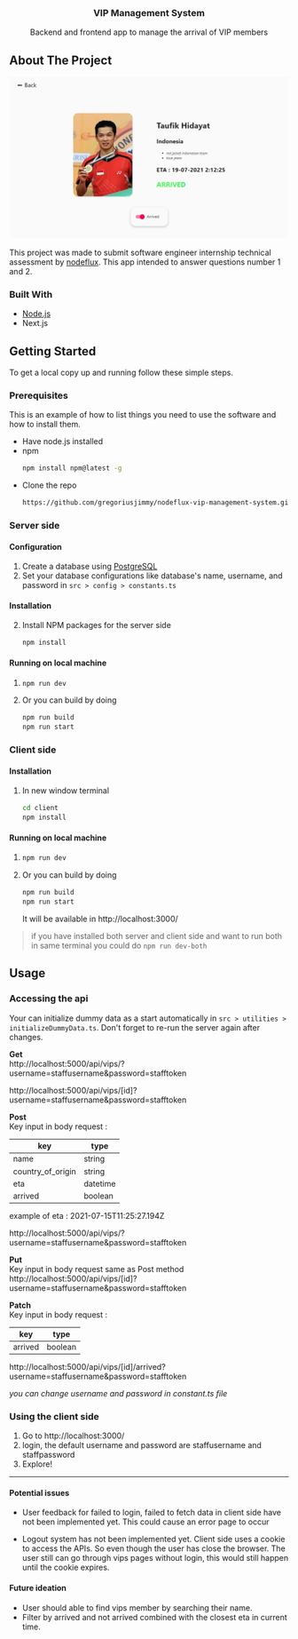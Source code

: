 <!-- PROJECT LOGO -->
<br />
<p align="center">

  <h3 align="center">VIP Management System</h3>

  <p align="center">
    Backend and frontend app to manage the arrival of VIP members
   
</p>

<!-- ABOUT THE PROJECT -->

## About The Project

![VIP Management System Screen Shot](docs/images/project-show.jpg)

This project was made to submit software engineer internship technical assessment by [nodeflux](https://www.nodeflux.io/). This app intended to answer questions number 1 and 2.

### Built With

- [Node.js](https://nodejs.org/en/)
- Next.js

<!-- GETTING STARTED -->

## Getting Started

To get a local copy up and running follow these simple steps.

### Prerequisites

This is an example of how to list things you need to use the software and how to install them.

- Have node.js installed
- npm
  ```sh
  npm install npm@latest -g
  ```
- Clone the repo
  ```sh
  https://github.com/gregoriusjimmy/nodeflux-vip-management-system.git
  ```

### Server side

#### Configuration

1. Create a database using [PostgreSQL](https://www.enterprisedb.com/downloads/postgres-postgresql-downloads)
2. Set your database configurations like database's name, username, and password in `src > config > constants.ts`

#### Installation

2. Install NPM packages for the server side
   ```sh
   npm install
   ```

#### Running on local machine

1. ```sh
   npm run dev
   ```
2. Or you can build by doing
   ```sh
   npm run build
   npm run start
   ```

### Client side

#### Installation

1. In new window terminal

   ```sh
   cd client
   npm install
   ```

#### Running on local machine

1. ```sh
   npm run dev
   ```
2. Or you can build by doing
   ```sh
   npm run build
   npm run start
   ```
   It will be available in http://localhost:3000/
   <!-- USAGE EXAMPLES -->

> if you have installed both server and client side and want to run both in same terminal you could do `npm run dev-both`

## Usage

### Accessing the api

Your can initialize dummy data as a start automatically in `src > utilities > initializeDummyData.ts`. Don't forget to re-run the server again after changes.

**Get**  
http://localhost:5000/api/vips/?username=staffusername&password=stafftoken

http://localhost:5000/api/vips/[id]?username=staffusername&password=stafftoken

**Post**  
Key input in body request :

| key               | type     |
| ----------------- | -------- |
| name              | string   |
| country_of_origin | string   |
| eta               | datetime |
| arrived           | boolean  |

example of eta : 2021-07-15T11:25:27.194Z

http://localhost:5000/api/vips/?username=staffusername&password=stafftoken

**Put**  
Key input in body request same as Post method  
http://localhost:5000/api/vips/[id]?username=staffusername&password=stafftoken

**Patch**  
Key input in body request :

| key     | type    |
| ------- | ------- |
| arrived | boolean |

http://localhost:5000/api/vips/[id]/arrived?username=staffusername&password=stafftoken

_you can change username and password in constant.ts file_

### Using the client side

1. Go to http://localhost:3000/
2. login, the default username and password are staffusername and staffpassword
3. Explore!

---

#### Potential issues

- User feedback for failed to login, failed to fetch data in client side have not been implemented yet. This could cause an error page to occur

- Logout system has not been implemented yet. Client side uses a cookie to access the APIs. So even though the user has close the browser. The user still can go through vips pages without login, this would still happen until the cookie expires.

#### Future ideation

- User should able to find vips member by searching their name.
- Filter by arrived and not arrived combined with the closest eta in current time.
